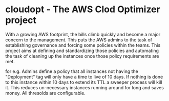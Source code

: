 # cloudopt - The AWS Clod Optimizer project

With a growing AWS footprint, the bills climb quickly and become a major concern to the management. This puts the AWS admins to the task of establishing governance and forcing some 
policies within the teams. This project aims at defining and standardizing those policies and automating the task of cleaning up the instances once those policy requirements are met. 

for e.g. Admins define a policy that all instances not having the "Deployment" tag will only have a time to live of 10 days. If nothing is done to this instance within 10 days to extend its TTL 
a sweeper process will kill it. This reduces un-necessary instances running around for long and saves money. All thresolds are configurable.